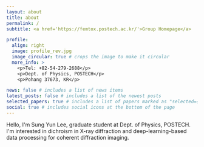 ```yaml
---
layout: about
title: about
permalink: /
subtitle: <a href='https://femtox.postech.ac.kr/'>Group Homepage</a>

profile:
  align: right
  image: profile_rev.jpg
  image_circular: true # crops the image to make it circular
  more_info: >
    <p>Tel: +82-54-279-2688</p>
    <p>Dept. of Physics, POSTECH</p>
    <p>Pohang 37673, KR</p>

news: false # includes a list of news items
latest_posts: false # includes a list of the newest posts
selected_papers: true # includes a list of papers marked as "selected={true}"
social: true # includes social icons at the bottom of the page
---
```


Hello, I'm Sung Yun Lee, graduate student at Dept. of Physics, POSTECH.
I'm interested in dichroism in X-ray diffraction and deep-learning-based data processing for coherent diffraction imaging.